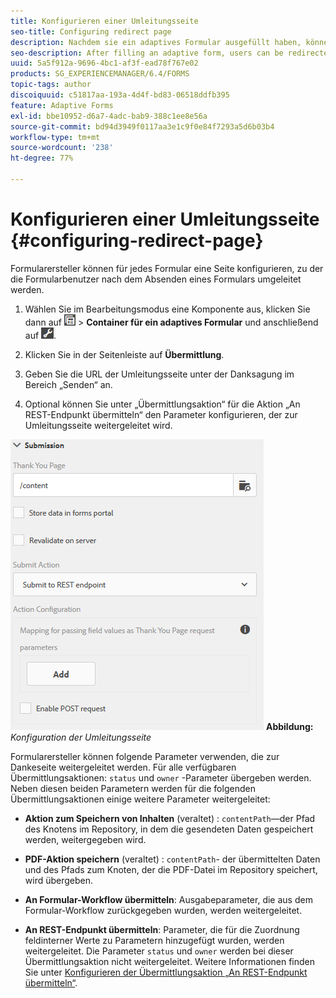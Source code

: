 ```yaml
---
title: Konfigurieren einer Umleitungsseite
seo-title: Configuring redirect page
description: Nachdem sie ein adaptives Formular ausgefüllt haben, können Benutzer zu einer Webseite umgeleitet werden, die Formularersteller beim Erstellen des Formulars konfigurieren können.
seo-description: After filling an adaptive form, users can be redirected to a webpage that form authors can configure while creating the form.
uuid: 5a5f912a-9696-4bc1-af3f-ead78f767e02
products: SG_EXPERIENCEMANAGER/6.4/FORMS
topic-tags: author
discoiquuid: c51817aa-193a-4d4f-bd83-06518ddfb395
feature: Adaptive Forms
exl-id: bbe10952-d6a7-4adc-bab9-388c1ee8e56a
source-git-commit: bd94d3949f0117aa3e1c9f0e84f7293a5d6b03b4
workflow-type: tm+mt
source-wordcount: '238'
ht-degree: 77%

---
```


# Konfigurieren einer Umleitungsseite {#configuring-redirect-page}

Formularersteller können für jedes Formular eine Seite konfigurieren, zu der die Formularbenutzer nach dem Absenden eines Formulars umgeleitet werden.

1. Wählen Sie im Bearbeitungsmodus eine Komponente aus, klicken Sie dann auf ![field-level](assets/field-level.png) > **Container für ein adaptives Formular** und anschließend auf ![cmppr](assets/cmppr.png).

1. Klicken Sie in der Seitenleiste auf **Übermittlung**.

1. Geben Sie die URL der Umleitungsseite unter der Danksagung im Bereich „Senden“ an.
1. Optional können Sie unter „Übermittlungsaktion“ für die Aktion „An REST-Endpunkt übermitteln“ den Parameter konfigurieren, der zur Umleitungsseite weitergeleitet wird.

![Konfigurieren der Umleitungsseite](assets/thank-you-setting-1.png)
**Abbildung:** *Konfiguration der Umleitungsseite*

Formularersteller können folgende Parameter verwenden, die zur Dankeseite weitergeleitet werden. Für alle verfügbaren Übermittlungsaktionen: `status` und `owner` -Parameter übergeben werden. Neben diesen beiden Parametern werden für die folgenden Übermittlungsaktionen einige weitere Parameter weitergeleitet:

* **Aktion zum Speichern von Inhalten** (veraltet) : `contentPath`—der Pfad des Knotens im Repository, in dem die gesendeten Daten gespeichert werden, weitergegeben wird.

* **PDF-Aktion speichern** (veraltet) : `contentPath`- der übermittelten Daten und des Pfads zum Knoten, der die PDF-Datei im Repository speichert, wird übergeben.

* **An Formular-Workflow übermitteln**: Ausgabeparameter, die aus dem Formular-Workflow zurückgegeben wurden, werden weitergeleitet.

* **An REST-Endpunkt übermitteln**: Parameter, die für die Zuordnung feldinterner Werte zu Parametern hinzugefügt wurden, werden weitergeleitet. Die Parameter `status` und `owner` werden bei dieser Übermittlungsaktion nicht weitergeleitet. Weitere Informationen finden Sie unter [Konfigurieren der Übermittlungsaktion „An REST-Endpunkt übermitteln“](/help/forms/using/configuring-submit-actions.md). 
